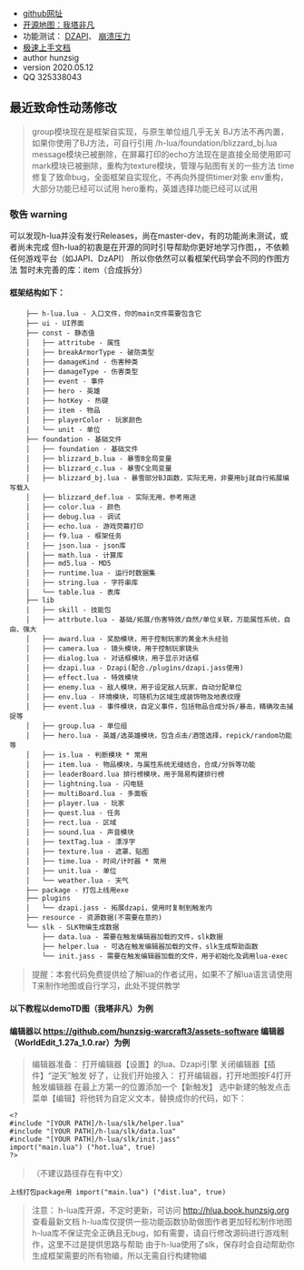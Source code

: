  * [github网址](https://github.com/hunzsig-warcraft3/h-lua)
 * [开源地图：我塔非凡](https://github.com/hunzsig-warcraft3/w3x-my-tower)
 * 功能测试：
     [DZAPI](https://github.com/hunzsig-warcraft3/w3x-test-dzapi)、
     [崩溃压力](https://github.com/hunzsig-warcraft3/w3x-test-breakdown)
 * [极速上手文档](https://docs.qq.com/doc/DTUZZZWZzYVpyeW1o)
 * author hunzsig
 * version 2020.05.12
 * QQ 325338043
 
## 最近致命性动荡修改
> group模块现在是框架自实现，与原生单位组几乎无关
> BJ方法不再内置，如果你使用了BJ方法，可自行引用 /h-lua/foundation/blizzard_bj.lua
> message模块已被删除，在屏幕打印的echo方法现在是直接全局使用即可
> mark模块已被删除，重构为texture模块，管理与贴图有关的一些方法
> time修复了致命bug，全面框架自实现化，不再向外提供timer对象
> env重构，大部分功能已经可以试用
> hero重构，英雄选择功能已经可以试用

### 敬告 warning
可以发现h-lua并没有发行Releases，尚在master-dev，有的功能尚未测试，或者尚未完成
但h-lua的初衷是在开源的同时引导帮助你更好地学习作图，，不依赖任何游戏平台（如JAPI、DzAPI）
所以你依然可以看框架代码学会不同的作图方法
暂时未完善的库：item（合成拆分）

#### 框架结构如下：
```
    ├── h-lua.lua - 入口文件，你的main文件需要包含它
    ├── ui - UI界面
    ├── const - 静态值
    │   ├── attritube - 属性
    │   ├── breakArmorType - 破防类型
    │   ├── damageKind - 伤害种类
    │   ├── damageType - 伤害类型
    │   ├── event - 事件
    │   ├── hero - 英雄
    │   ├── hotKey - 热键
    │   ├── item - 物品
    │   ├── playerColor - 玩家颜色
    │   └── unit - 单位
    ├── foundation - 基础文件
    │   ├── foundation - 基础文件
    │   ├── blizzard_b.lua - 暴雪B全局变量
    │   ├── blizzard_c.lua - 暴雪C全局变量
    │   ├── blizzard_bj.lua - 暴雪部分BJ函数，实际无用，非要用bj就自行拓展编写载入
    │   ├── blizzard_def.lua - 实际无用，参考用途
    │   ├── color.lua - 颜色
    │   ├── debug.lua - 调试
    │   ├── echo.lua - 游戏荧幕打印
    │   ├── f9.lua - 框架任务
    │   ├── json.lua - json库
    │   ├── math.lua - 计算库
    │   ├── md5.lua - MD5
    │   ├── runtime.lua - 运行时数据集
    │   ├── string.lua - 字符串库
    │   └── table.lua - 表库
    ├── lib
    │   ├── skill - 技能包
    │   ├── attrbute.lua - 基础/拓展/伤害特效/自然/单位关联，万能属性系统，自由、强大
    │   ├── award.lua - 奖励模块，用于控制玩家的黄金木头经验
    │   ├── camera.lua - 镜头模块，用于控制玩家镜头
    │   ├── dialog.lua - 对话框模块，用于显示对话框
    │   ├── dzapi.lua - Dzapi(配合./plugins/dzapi.jass使用)
    │   ├── effect.lua - 特效模块
    │   ├── enemy.lua - 敌人模块，用于设定敌人玩家，自动分配单位
    │   ├── env.lua - 环境模块，可随机为区域生成装饰物及地表纹理
    │   ├── event.lua - 事件模块，自定义事件，包括物品合成分拆/暴击，精确攻击捕捉等
    │   ├── group.lua - 单位组
    │   ├── hero.lua - 英雄/选英雄模块，包含点击/酒馆选择，repick/random功能等
    │   ├── is.lua - 判断模块 * 常用
    │   ├── item.lua - 物品模块，与属性系统无缝结合，合成/分拆等功能
    │   ├── leaderBoard.lua 排行榜模块，用于简易构建排行榜
    │   ├── lightning.lua - 闪电链
    │   ├── multiBoard.lua - 多面板
    │   ├── player.lua - 玩家
    │   ├── quest.lua - 任务
    │   ├── rect.lua - 区域
    │   ├── sound.lua - 声音模块
    │   ├── textTag.lua - 漂浮字
    │   ├── texture.lua - 遮罩、贴图
    │   ├── time.lua - 时间/计时器 * 常用
    │   ├── unit.lua - 单位
    │   └── weather.lua - 天气
    ├── package - 打包上线用exe
    ├── plugins
    │   └── dzapi.jass - 拓展dzapi，使用时复制到触发内
    ├── resource - 资源数据(不需要在意的)
    └── slk - SLK物编生成数据
        ├── data.lua - 需要在触发编辑器加载的文件，slk数据
        ├── helper.lua - 可选在触发编辑器加载的文件，slk生成帮助函数
        └── init.jass - 需要在触发编辑器加载的文件，用于初始化及调用lua-exec
```

> 提醒：本套代码免费提供给了解lua的作者试用，如果不了解lua语言请使用T来制作地图或自行学习，此处不提供教学

#### 以下教程以demoTD图（我塔非凡）为例
#### 编辑器以 https://github.com/hunzsig-warcraft3/assets-software 编辑器（WorldEdit_1.27a_1.0.rar）为例
> 编辑器准备：
> 打开编辑器【设置】的lua、Dzapi引擎 
> 关闭编辑器【插件】“逆天”触发
> 好了，让我们开始接入：
> 打开编辑器，打开地图按F4打开触发编辑器
> 在最上方第一的位置添加一个【新触发】
> 选中新建的触发点击菜单【编辑】将他转为自定义文本，替换成你的代码，如下：
```
<?
#include "[YOUR PATH]/h-lua/slk/helper.lua"
#include "[YOUR PATH]/h-lua/slk/data.lua"
#include "[YOUR PATH]/h-lua/slk/init.jass"
import("main.lua") ("hot.lua", true)
?>
```
> （不建议路径存在有中文）

```
上线打包package用 import("main.lua") ("dist.lua", true)
```

> 注意：
h-lua库开源，不定时更新，可访问 http://hlua.book.hunzsig.org 查看最新文档
h-lua库仅提供一些功能函数协助做图作者更加轻松制作地图
h-lua库不保证完全正确且无bug，如有需要，请自行修改源码进行游戏制作，这里不过是提供思路与帮助
由于h-lua使用了slk，保存时会自动帮助你生成框架需要的所有物编，所以无需自行构建物编
